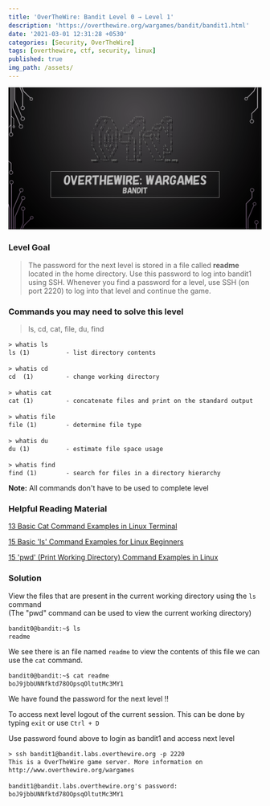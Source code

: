 ```yaml
---
title: 'OverTheWire: Bandit Level 0 → Level 1'
description: 'https://overthewire.org/wargames/bandit/bandit1.html'
date: '2021-03-01 12:31:28 +0530'
categories: [Security, OverTheWire]
tags: [overthewire, ctf, security, linux]
published: true
img_path: /assets/
---
```


![OverTheWire Banner](images/overthewire-banner.png)

### Level Goal

> The password for the next level is stored in a file called **readme** located in the home directory. Use this password to log into bandit1 using SSH. Whenever you find a password for a level, use SSH (on port 2220) to log into that level and continue the game.

### Commands you may need to solve this level

> ls, cd, cat, file, du, find

```
> whatis ls                                                                           
ls (1)          - list directory contents  

> whatis cd  
cd  (1)         - change working directory  

> whatis cat                                                                                                       
cat (1)         - concatenate files and print on the standard output  

> whatis file  
file (1)        - determine file type  

> whatis du    
du (1)          - estimate file space usage  

> whatis find  
find (1)        - search for files in a directory hierarchy
```

**Note:** All commands don't have to be used to complete level

### Helpful Reading Material

[13 Basic Cat Command Examples in Linux Terminal](https://www.tecmint.com/13-basic-cat-command-examples-in-linux/)

[15 Basic 'ls' Command Examples for Linux Beginners](https://www.tecmint.com/15-basic-ls-command-examples-in-linux/)

[15 'pwd' (Print Working Directory) Command Examples in Linux](https://www.tecmint.com/pwd-command-examples/)

### Solution

View the files that are present in the current working directory using the `ls` command  
(The "pwd" command can be used to view the current working directory)

```
bandit0@bandit:~$ ls  
readme
```

We see there is an file named `readme` to view the contents of this file we can use the `cat` command.

```
bandit0@bandit:~$ cat readme   
boJ9jbbUNNfktd78OOpsqOltutMc3MY1
```

We have found the password for the next level !!

To access next level logout of the current session. This can be done by typing `exit` or use `Ctrl + D`

Use password found above to login as bandit1 and access next level

```
> ssh bandit1@bandit.labs.overthewire.org -p 2220  
This is a OverTheWire game server. More information on http://www.overthewire.org/wargames

bandit1@bandit.labs.overthewire.org's password: boJ9jbbUNNfktd78OOpsqOltutMc3MY1
```